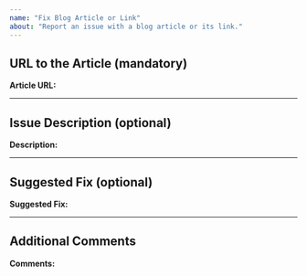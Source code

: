 ```yaml
---
name: "Fix Blog Article or Link"
about: "Report an issue with a blog article or its link."
---
```


<!--
  Before submitting a blog article fix request, please ensure the following:

  - Verify that the URL provided is valid and accessible.
  - Clearly describe the issue with the article or link to help us address it efficiently.
  - Provide any suggestions for fixing the issue, if possible.
-->

## URL to the Article (mandatory)

**Article URL:**  
<!-- Provide the URL to the blog article with the issue. Example: https://example.com/blog/article-name -->

---

## Issue Description (optional)

**Description:**  
<!-- Describe the issue with the article or link. Examples: typo, broken link, outdated information, etc. -->

---

## Suggested Fix (optional)

**Suggested Fix:**  
<!-- Provide your suggestion to correct the issue, if possible. Example: correct text, updated link, etc. -->

---

## Additional Comments

**Comments:**  
<!-- Add any other relevant information or context -->
